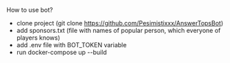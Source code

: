 How to use bot?

- clone project (git clone https://github.com/Pesimistixxx/AnswerTopsBot)
- add sponsors.txt (file with names of popular person, which everyone of players knows)
- add .env file with BOT_TOKEN variable
- run docker-compose up --build
